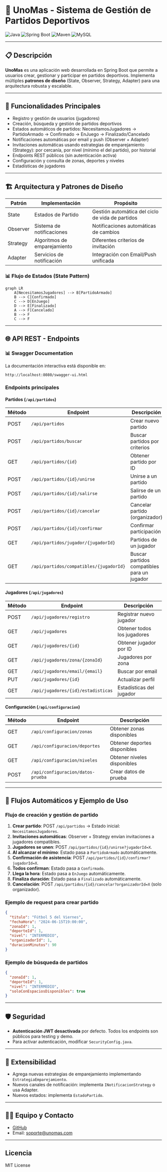 # 🎾 UnoMas - Sistema de Gestión de Partidos Deportivos

![Java](https://img.shields.io/badge/Java-17-orange)
![Spring Boot](https://img.shields.io/badge/Spring%20Boot-3.5.0-green)
![Maven](https://img.shields.io/badge/Maven-4.0-blue)
![MySQL](https://img.shields.io/badge/MySQL-8.0-blue)

---

## 📋 Descripción

**UnoMas** es una aplicación web desarrollada en Spring Boot que permite a usuarios crear, gestionar y participar en partidos deportivos. Implementa múltiples **patrones de diseño** (State, Observer, Strategy, Adapter) para una arquitectura robusta y escalable.

---

## 🎯 Funcionalidades Principales

- Registro y gestión de usuarios (jugadores)
- Creación, búsqueda y gestión de partidos deportivos
- Estados automáticos de partidos: NecesitamosJugadores → PartidoArmado → Confirmado → EnJuego → Finalizado/Cancelado
- Notificaciones automáticas por email y push (Observer + Adapter)
- Invitaciones automáticas usando estrategias de emparejamiento (Strategy): por cercanía, por nivel (mínimo el del partido), por historial
- Endpoints REST públicos (sin autenticación activa)
- Configuración y consulta de zonas, deportes y niveles
- Estadísticas de jugadores

---

## 🏗️ Arquitectura y Patrones de Diseño

| Patrón      | Implementación                        | Propósito                                      |
|------------|---------------------------------------|------------------------------------------------|
| State      | Estados de Partido                    | Gestión automática del ciclo de vida de partidos|
| Observer   | Sistema de notificaciones             | Notificaciones automáticas de cambios           |
| Strategy   | Algoritmos de emparejamiento          | Diferentes criterios de invitación              |
| Adapter    | Servicios de notificación             | Integración con Email/Push unificada            |

### 📊 Flujo de Estados (State Pattern)

```mermaid
graph LR
    A[NecesitamosJugadores] --> B[PartidoArmado]
    B --> C[Confirmado]
    C --> D[EnJuego]
    D --> E[Finalizado]
    A --> F[Cancelado]
    B --> F
    C --> F
```

---

## 🌐 API REST - Endpoints

### 📊 Swagger Documentation

La documentación interactiva está disponible en:
```
http://localhost:8080/swagger-ui.html
```

### Endpoints principales

#### **Partidos** (`/api/partidos`)
| Método | Endpoint | Descripción |
|--------|----------|-------------|
| POST   | `/api/partidos` | Crear nuevo partido |
| POST   | `/api/partidos/buscar` | Buscar partidos por criterios |
| GET    | `/api/partidos/{id}` | Obtener partido por ID |
| POST   | `/api/partidos/{id}/unirse` | Unirse a un partido |
| POST   | `/api/partidos/{id}/salirse` | Salirse de un partido |
| POST   | `/api/partidos/{id}/cancelar` | Cancelar partido (organizador) |
| POST   | `/api/partidos/{id}/confirmar` | Confirmar participación |
| GET    | `/api/partidos/jugador/{jugadorId}` | Partidos de un jugador |
| GET    | `/api/partidos/compatibles/{jugadorId}` | Buscar partidos compatibles para un jugador |

#### **Jugadores** (`/api/jugadores`)
| Método | Endpoint | Descripción |
|--------|----------|-------------|
| POST   | `/api/jugadores/registro` | Registrar nuevo jugador |
| GET    | `/api/jugadores` | Obtener todos los jugadores |
| GET    | `/api/jugadores/{id}` | Obtener jugador por ID |
| GET    | `/api/jugadores/zona/{zonaId}` | Jugadores por zona |
| GET    | `/api/jugadores/email/{email}` | Buscar por email |
| PUT    | `/api/jugadores/{id}` | Actualizar perfil |
| GET    | `/api/jugadores/{id}/estadisticas` | Estadísticas del jugador |

#### **Configuración** (`/api/configuracion`)
| Método | Endpoint | Descripción |
|--------|----------|-------------|
| GET    | `/api/configuracion/zonas` | Obtener zonas disponibles |
| GET    | `/api/configuracion/deportes` | Obtener deportes disponibles |
| GET    | `/api/configuracion/niveles` | Obtener niveles disponibles |
| POST   | `/api/configuracion/datos-prueba` | Crear datos de prueba |

---

## 🔄 Flujos Automáticos y Ejemplo de Uso

### Flujo de creación y gestión de partido
1. **Crear partido**: POST `/api/partidos` → Estado inicial: `NecesitamosJugadores`.
2. **Invitaciones automáticas**: Observer + Strategy envían invitaciones a jugadores compatibles.
3. **Jugadores se unen**: POST `/api/partidos/{id}/unirse?jugadorId=X`.
4. **Al alcanzar el mínimo**: Estado pasa a `PartidoArmado` automáticamente.
5. **Confirmación de asistencia**: POST `/api/partidos/{id}/confirmar?jugadorId=X`.
6. **Todos confirman**: Estado pasa a `Confirmado`.
7. **Llega la hora**: Estado pasa a `EnJuego` automáticamente.
8. **Finaliza duración**: Estado pasa a `Finalizado` automáticamente.
9. **Cancelación**: POST `/api/partidos/{id}/cancelar?organizadorId=X` (solo organizador).

### Ejemplo de request para crear partido
```json
{
  "titulo": "Fútbol 5 del Viernes",
  "fechaHora": "2024-06-15T19:00:00",
  "zonaId": 1,
  "deporteId": 1,
  "nivel": "INTERMEDIO",
  "organizadorId": 1,
  "duracionMinutos": 90
}
```

### Ejemplo de búsqueda de partidos
```json
{
  "zonaId": 1,
  "deporteId": 1,
  "nivel": "INTERMEDIO",
  "soloConEspaciosDisponibles": true
}
```

---

## 🛡️ Seguridad

- **Autenticación JWT desactivada** por defecto. Todos los endpoints son públicos para testing y demo.
- Para activar autenticación, modificar `SecurityConfig.java`.

---

## 🧩 Extensibilidad

- Agrega nuevas estrategias de emparejamiento implementando `EstrategiaEmparejamiento`.
- Nuevos canales de notificación: implementa `INotificacionStrategy` o usa Adapter.
- Nuevos estados: implementa `EstadoPartido`.

---

## 👨‍💻 Equipo y Contacto

- [GitHub](https://github.com/tu-usuario/unoMas)
- Email: soporte@unomas.com

---

## Licencia

MIT License 